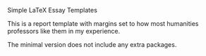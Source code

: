 Simple LaTeX Essay Templates

This is a report template with margins set to how most humanities professors like them in my experience.

The minimal version does not include any extra packages.
